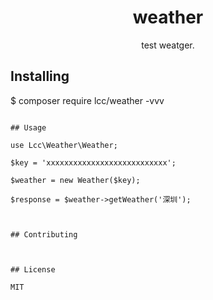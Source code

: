 <h1 align="center"> weather </h1>

<p align="center"> test weatger.</p>


## Installing


$ composer require lcc/weather -vvv
```

## Usage

use Lcc\Weather\Weather;

$key = 'xxxxxxxxxxxxxxxxxxxxxxxxxxx';

$weather = new Weather($key);

$response = $weather->getWeather('深圳');



## Contributing



## License

MIT